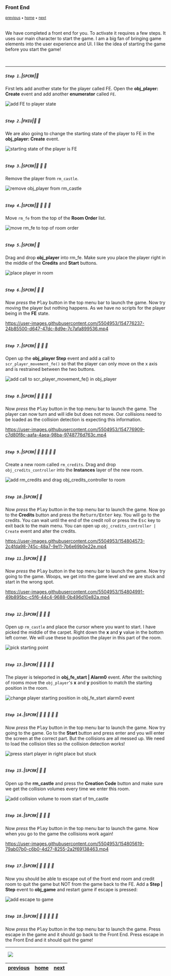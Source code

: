 <img src="https://via.placeholder.com/1000x4/45D7CA/45D7CA" alt="drawing" height="4px"/>

### Front End

<sub>[previous](../pathfinding-iii/README.md#user-content-pathfinding-zombie-iii) • [home](../README.md#user-content-gms2-ue4-space-rocks) • [next](../audio/README.md#user-content-audio-sfx)</sub>

<img src="https://via.placeholder.com/1000x4/45D7CA/45D7CA" alt="drawing" height="4px"/>

We have completed a front end for you.  To activate it requires a few steps. It uses our main character to start the game.  I am a big fan of bringing game elements into the user experience and UI.  I like the idea of starting the game before you start the game!

<br>

---


##### `Step 1.`\|`SPCRK`|:small_blue_diamond:

  First lets add another state for the player called FE.  Open the **obj_player: Create** event and add another **enumerator** called `FE`.
		

![add FE to player state](images/feCreate.png)

<img src="https://via.placeholder.com/500x2/45D7CA/45D7CA" alt="drawing" height="2px" alt = ""/>

##### `Step 2.`\|`FHIU`|:small_blue_diamond: :small_blue_diamond: 

We are also going to change the starting state of the player to FE in the **obj_player: Create** event.


![starting state of the player is FE](images/playerStateFE.png)

<img src="https://via.placeholder.com/500x2/45D7CA/45D7CA" alt="drawing" height="2px" alt = ""/>

##### `Step 3.`\|`SPCRK`|:small_blue_diamond: :small_blue_diamond: :small_blue_diamond:

Remove the player from `rm_castle`.

![remove obj_player from rm_castle](images/removePlayerFromLevel.png)

<img src="https://via.placeholder.com/500x2/45D7CA/45D7CA" alt="drawing" height="2px" alt = ""/>

##### `Step 4.`\|`SPCRK`|:small_blue_diamond: :small_blue_diamond: :small_blue_diamond: :small_blue_diamond:

Move `rm_fe` from the top of the **Room Order** list.  

![move rm_fe to top of room order](images/moveRoomFE.png)

<img src="https://via.placeholder.com/500x2/45D7CA/45D7CA" alt="drawing" height="2px" alt = ""/>

##### `Step 5.`\|`SPCRK`| :small_orange_diamond:

Drag and drop **obj_player** into rm_fe. Make sure you place the player right in the middle of the **Credits** and **Start** buttons.

![place player in room](images/placePlayerInRoom.png)

<img src="https://via.placeholder.com/500x2/45D7CA/45D7CA" alt="drawing" height="2px" alt = ""/>

##### `Step 6.`\|`SPCRK`| :small_orange_diamond: :small_blue_diamond:

Now *press* the <kbd>Play</kbd> button in the top menu bar to launch the game. Now try moving the player but nothing happens.  As we have no scripts for the player being in the **FE** state.

https://user-images.githubusercontent.com/5504953/154776237-24b85500-d647-47dc-8d9e-7c7afa899536.mp4

<img src="https://via.placeholder.com/500x2/45D7CA/45D7CA" alt="drawing" height="2px" alt = ""/>

##### `Step 7.`\|`SPCRK`| :small_orange_diamond: :small_blue_diamond: :small_blue_diamond:

Open up the **obj_player Step** event and add a call to `scr_player_movement_fe()` so that the player can only move on the x axis and is restrained between the two buttons.

![add call to scr_player_movement_fe() in obj_player](images/playerMovementFE.png)

<img src="https://via.placeholder.com/500x2/45D7CA/45D7CA" alt="drawing" height="2px" alt = ""/>

##### `Step 8.`\|`SPCRK`| :small_orange_diamond: :small_blue_diamond: :small_blue_diamond: :small_blue_diamond:

Now *press* the <kbd>Play</kbd> button in the top menu bar to launch the game. The player can now turn and will idle but does not move. Our collisions need to be loaded as the collision detection is expecting this information.

https://user-images.githubusercontent.com/5504953/154776909-c7d80f8c-aafa-4aea-98ba-9748776d763c.mp4



<img src="https://via.placeholder.com/500x2/45D7CA/45D7CA" alt="drawing" height="2px" alt = ""/>

##### `Step 9.`\|`SPCRK`| :small_orange_diamond: :small_blue_diamond: :small_blue_diamond: :small_blue_diamond: :small_blue_diamond:

Create a new room called `rm_credits`.  Drag and drop `obj_credits_controller` into the **Instances** layer of the new room.

![add rm_credits and drag obj_credits_controller to room](images/creditController.png)


<img src="https://via.placeholder.com/500x2/45D7CA/45D7CA" alt="drawing" height="2px" alt = ""/>

##### `Step 10.`\|`SPCRK`| :large_blue_diamond:

Now *press* the <kbd>Play</kbd> button in the top menu bar to launch the game. Now go to the **Credits** button and press the <kbd>Return/Enter</kbd> key.  You will go to the credits.  You can wait until the end of the credit roll or press the <kbd>Esc</kbd> key to exit back to the main menu.  You can open up `obj_credits_controller | Create` event and alter the credits.

https://user-images.githubusercontent.com/5504953/154804573-2c4fda98-745c-48a7-9e11-7b6e69b0e22e.mp4

##### `Step 11.`\|`SPCRK`| :large_blue_diamond: :small_blue_diamond: 

Now *press* the <kbd>Play</kbd> button in the top menu bar to launch the game. Now try going to the game.  Woops, we get into the game level and we are stuck and start in the wrong spot.

https://user-images.githubusercontent.com/5504953/154804991-49b895bc-c5f6-44c4-9688-0b496d10e82a.mp4

<img src="https://via.placeholder.com/500x2/45D7CA/45D7CA" alt="drawing" height="2px" alt = ""/>


##### `Step 12.`\|`SPCRK`| :large_blue_diamond: :small_blue_diamond: :small_blue_diamond: 

Open up `rm_castle` and place the cursor where you want to start.  I have picked the middle of the carpet.  Right down the **x** and **y** value in the bottom left corner.  We will use these to position the player in this part of the room.

![pick starting point](images/startMiddleOfCarpet.png)

<img src="https://via.placeholder.com/500x2/45D7CA/45D7CA" alt="drawing" height="2px" alt = ""/>

##### `Step 13.`\|`SPCRK`| :large_blue_diamond: :small_blue_diamond: :small_blue_diamond:  :small_blue_diamond: 

The player is teleported in **obj_fe_start | Alarm0** event.  After the switching of rooms move the `obj_player`'s **x** and **y** position to match the starting position in the room.

![change player starting position in obj_fe_start alarm0 event](images/alarm0Place.png)

<img src="https://via.placeholder.com/500x2/45D7CA/45D7CA" alt="drawing" height="2px" alt = ""/>

##### `Step 14.`\|`SPCRK`| :large_blue_diamond: :small_blue_diamond: :small_blue_diamond: :small_blue_diamond:  :small_blue_diamond: 

Now *press* the <kbd>Play</kbd> button in the top menu bar to launch the game. Now try going to the game. Go to the **Start** button and press enter and you will enter the screen at the correct part.  But the collisions are all messed up.  We need to load the collision tiles so the collision detection works!

![press start player in right place but stuck](images/playerPosition.png)

<img src="https://via.placeholder.com/500x2/45D7CA/45D7CA" alt="drawing" height="2px" alt = ""/>

##### `Step 15.`\|`SPCRK`| :large_blue_diamond: :small_orange_diamond: 

Open up the **rm_castle** and press the **Creation Code** button and make sure we get the collision volumes every time we enter this room.

![add collision volume to room start of tm_castle](images/collisionCastleRoomStart.png)

<img src="https://via.placeholder.com/500x2/45D7CA/45D7CA" alt="drawing" height="2px" alt = ""/>

##### `Step 16.`\|`SPCRK`| :large_blue_diamond: :small_orange_diamond:   :small_blue_diamond: 

Now *press* the <kbd>Play</kbd> button in the top menu bar to launch the game. Now when you go to the game the collisions work again!

https://user-images.githubusercontent.com/5504953/154805619-79ab07b0-c6b0-4d27-8255-2a2f69138463.mp4

<img src="https://via.placeholder.com/500x2/45D7CA/45D7CA" alt="drawing" height="2px" alt = ""/>

##### `Step 17.`\|`SPCRK`| :large_blue_diamond: :small_orange_diamond: :small_blue_diamond: :small_blue_diamond:

Now you should be able to escape out of the front end room and credit room to quit the game but NOT from the game back to the FE.  Add a **Step | Step** event to **obj_game** and restart game if escape is pressed:

![add escape to game](images/QuitGame.png)

<img src="https://via.placeholder.com/500x2/45D7CA/45D7CA" alt="drawing" height="2px" alt = ""/>

##### `Step 18.`\|`SPCRK`| :large_blue_diamond: :small_orange_diamond: :small_blue_diamond: :small_blue_diamond: :small_blue_diamond:

Now *press* the <kbd>Play</kbd> button in the top menu bar to launch the game. Press escape in the game and it should go back to the Front End.  Press escape in the Front End and it should quit the game!


___


<img src="https://via.placeholder.com/1000x4/dba81a/dba81a" alt="drawing" height="4px" alt = ""/>

<img src="https://via.placeholder.com/1000x100/45D7CA/000000/?text=Next Up - Audio SFX">

<img src="https://via.placeholder.com/1000x4/dba81a/dba81a" alt="drawing" height="4px" alt = ""/>

| [previous](../pathfinding-iii/README.md#user-content-pathfinding-zombie-iii)| [home](../README.md#user-content-gms2-ue4-space-rocks) | [next](../audio/README.md#user-content-audio-sfx)|
|---|---|---|
